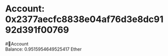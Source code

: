
Account: 0x2377aecfc8838e04af76d3e8dc9192d391f00769
===================================================
  
#📜Account  
Balance: 0.9515954649525417 Ether